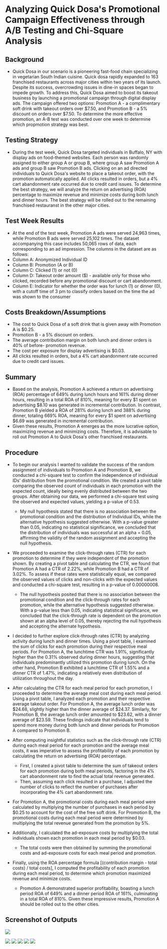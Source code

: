 # Analyzing Quick Dosa's Promotional Campaign Effectiveness through A/B Testing and Chi-Square Analysis

## Background
* Quick Dosa in our scenario is a pioneering fast-food chain specializing in vegetarian South Indian cuisine. Quick dosa rapidly expanded to 163 franchised restaurants across major cities within two years of its launch. Despite its success, overcrowding issues in dine-in spaces began to impede growth. To address this, Quick Dosa aimed to boost its takeout business by launching a promotional campaign through digital display ads. The campaign offered two options: Promotion A - a complimentary soft drink with takeout orders over $7.50, and Promotion B - a 5% discount on orders over $7.50. To determine the more effective promotion, an A-B test was conducted over one week to determine which propmotion strategy was best.

## Testing Strategy
* During the test week, Quick Dosa targeted individuals in Buffalo, NY with display ads on food-themed websites. Each person was randomly assigned to either group A or group B, where group A saw Promotion A ads and group B saw Promotion B ads. Clicking on an ad directed individuals to Quick Dosa's website to place a takeout order, with the promotion automatically applied. All clicks resulted in orders, but a 4% cart abandonment rate occurred due to credit card issues. To determine the best strategy, we will analyze the return on advertising (ROA) percentage to maximize revenue and minimize costs during both lunch and dinner hours. The best strategy will be rolled out to the remaining franchised restauranst in the other major cities. 

## Test Week Results
* At the end of the test week, Promotion A ads were served 24,963 times, while Promotion B ads were served 25,102 times. The dataset accompanying this case includes 50,065 rows of data, each corresponding to an ad impression. The columns in the dataset are as follows:
* Column A: Anonymized Individual ID
* Column B: Promotion (A or B)
* Column C: Clicked (1) or not (0)
* Column D: Takeout order amount ($) - available only for those who clicked, recorded before any promotional discount or cart abandonment.
* Column E: Indicator for whether the order was for lunch (1) or dinner (0), with a cutoff time of 3 pm to classify orders based on the time the ad was shown to the consumer

## Costs Breakdown/Assumptions
* The cost to Quick Dosa of a soft drink that is given away with Promotion A is $0.25.
* Promotion B - a 5% discount on orders.
* The average contribution margin on both lunch and dinner orders is 40% of before- promotion revenue.
* The cost per exposure for display advertising is $0.03.
* All clicks resulted in orders, but a 4% cart abandonment rate occurred due to credit card issues.

## Summary
* Based on the analysis, Promotion A achieved a return on advertising (ROA) percentage of 649% during lunch hours and 161% during dinner hours, resulting in a total ROA of 810%, meaning for every $1 spent on advertising $8.10 was generated in incremental contribution. In contrast, Promotion B yielded a ROA of 281% during lunch and 388% during dinner, totaling 669% ROA, meaning for every $1 spent on advertising $6.69 was generated in incremental contribution.
* Given these results, Promotion A emerges as the more lucrative option, maximizing revenue and minimizing costs. Therefore, it is advisable to roll out Promotion A to Quick Dosa's other franchised restaurants.

## Procedure
* To begin our analysis I wanted to validate the success of the random assignment of individuals to Promotion A and Promotion B, we conducted a chi-square test to confirm the independence of individual IDs' distribution from the promotional condition. We created a pivot table comparing the observed count of individuals in each promotion with the expected count, ideally being evenly distributed between the two groups. After obtaining our data, we performed a chi-square test using the observed and expected values, yielding a p-value of 0.53.
  * My null hypothesis stated that there is no association between the promotional condition and the distribution of Individual IDs, while the alternative hypothesis suggested otherwise. With a p-value greater than 0.05, indicating no statistical significance, we concluded that the distribution of individuals was successful at an alpha = 0.05, affirming the validity of the random assignment and accepting the null hypothesis.
    
* We proceeded to examine the click-through rates (CTR) for each promotion to determine if they were independent of the promotion shown. By creating a pivot table and calculating the CTR, we found that Promotion A had a CTR of 2.22%, while Promotion B had a CTR of 3.02%. To assess if these rates were statistically equal, we compared the observed values of clicks and non-clicks with the expected values and conducted a chi-square test, resulting in a p-value of 0.00000008.
  * The null hypothesis posited that there is no association between the promotional condition and the click-through rates for each promotion, while the alternative hypothesis suggested otherwise. With a p-value less than 0.05, indicating statistical significance, we concluded that the click-through rate is dependent on the promotion shown at an alpha level of 0.05, thereby rejecting the null hypothesis and accepting the alternate hypothesis.

* I decided to further explore click-through rates (CTR) by analyzing activity during lunch and dinner times. Using a pivot table, I examined the sum of clicks for each promotion during their respective meal periods. For Promotion A, the lunchtime CTR was 1.91%, significantly higher than the 0.31% observed during dinner hours, suggesting that individuals predominantly utilized this promotion during lunch. On the other hand, Promotion B exhibited a lunchtime CTR of 1.55% and a dinner CTR of 1.47%, indicating a relatively even distribution of utilization throughout the day.
* After calculating the CTR for each meal period for each promotion, I proceeded to determine the average meal cost during each meal period. Using a pivot table, I analyzed each promotion and their respective average takeout order. For Promotion A, the average lunch order was $24.68, slightly higher than the dinner average of $24.37. Similarly, for Promotion B, the average lunch order amounted to $23.62, with a dinner average of $23.59. These findings indicate that individuals tend to spend more money during both lunch and dinner periods for Promotion A compared to Promotion B.

* After computing insightful statistics such as the click-through rate (CTR) during each meal period for each promotion and the average meal costs, it was imperative to assess the profitability of each promotion by calculating the return on advertising (ROA) percentage.
  * First, I created a pivot table to determine the sum of takeout orders for each promotion during both meal periods, factoring in the 4% cart abandonment rate to find the actual total revenue generated.
  * Then, assuming each click resulted in a purchase, I adjusted the number of clicks to reflect the number of purchases after incorporating the 4% cart abandonment rate.

* For Promotion A, the promotional costs during each meal period were calculated by multiplying the number of purchases in each period by $0.25 to account for the cost of the free soft drink. For Promotion B, the promotional costs during each meal period were determined by multiplying the total revenue generated from the promotion by 5%.

* Additionally, I calculated the ad-exposure costs by multiplying the total individuals shown each promotion in each meal period by $0.03.
  * The total costs were then obtained by summing the promotional costs and ad-exposure costs for each meal period and promotion.

* Finally, using the ROA percentage formula [(contribution margin - total costs) / total costs], I computed the profitability of each promotion during each meal period, to determine which promotion maximized revenue and minimize costs.
  * Promotion A demonstrated superior profitability, boasting a lunch period ROA of 649% and a dinner period ROA of 161%, culminating in a total ROA of 810%. Given these impressive results, Promotion A should be rolled out to the other cities.
 
 ## Screenshot of Outputs
![](/images/Chi_Squared_Test_Random_Assignment1.png)

![](/images/Chi_Squared_Test_CTR1.png)
![](/images/Promotion_A-B_Meals_CTR.png)
![](/images/Promotion_A-B_Avg_Meal_Costs.png)
![](/images/Promotion_A-B_ROA_Data1.png)
![](/images/Promotion_A-B_ROA_Calculations4.png)






